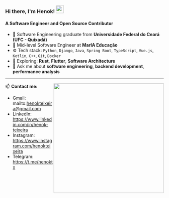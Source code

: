 ###  Hi there, I'm Henok! <img src="https://i.imgur.com/u8HivgI.gif" width="25px">

#### A Software Engineer  and Open Source Contributor
- 🏫 Software Engineering graduate from **Universidade Federal do Ceará (UFC - Quixadá)**  
- 🔬 Mid-level Software Engineer at **MarIA Educação**
- ⚙️ Tech stack: `Python`, `Django`, `Java`, `Spring Boot`, `TypeScript`, `Vue.js`, `Kotlin`, `C++`, `Git`, `Docker`
- 🤖 Exploring: **Rust**, **Flutter**, **Software Architecture**  
- 💬 Ask me about **software engineering**, **backend development**, **performance analysis**  
---
<img src="https://lanyard.cnrad.dev/api/358809251810115585" align="right" width="350px"/>

📫 **Contact me:**  
- Gmail: mailto:henokteixeira@gmail.com
- LinkedIn: https://www.linkedin.com/in/henok-teixeira
- Instagram: https://www.instagram.com/henokteixeira
- Telegram: https://t.me/henoktx
